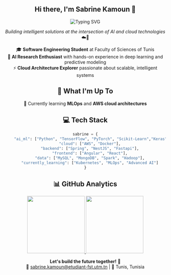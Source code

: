 <div align="center">
  <h2>Hi there, I'm Sabrine Kamoun 👋</h2>
  <img src="https://readme-typing-svg.herokuapp.com/?lines=🧑‍💻+Software+Engineer+in+training;🧠+AI%2FML+Enthusiast;☁️+Cloud+Explorer;📊+Data+Science+Passionate&font=Fira%20Code&center=true&width=500&height=50&color=2b6cb0&vCenter=true&size=22&pause=1000" alt="Typing SVG" />
</div>





<div align="center">

*Building intelligent solutions at the intersection of AI and cloud technologies* ☁️🤖

🎓 **Software Engineering Student** at Faculty of Sciences of Tunis  
🔬 **AI Research Enthusiast** with hands-on experience in deep learning and predictive modeling  
⚡ **Cloud Architecture Explorer** passionate about scalable, intelligent systems  



## 🚀 What I'm Up To

🌱 Currently learning **MLOps** and **AWS cloud architectures**

## 💻 Tech Stack

```python
sabrine = {
    "ai_ml": ["Python", "TensorFlow", "PyTorch", "Scikit-Learn","Keras"],
    "cloud": ["AWS", "Docker"],
    "backend": ["Spring", "NestJS", "Fastapi"],
    "frontend": ["Angular", "React"],
    "data": ["MySQL", "MongoDB", "Spark", "Hadoop"],
    "currently_learning": ["Kubernetes", "MLOps", "Advanced AI"]
}
```

## 📊 GitHub Analytics

<p align="center"> <a href="https://github.com/sabrinek8"> <img height="180em" src="https://github-readme-stats-eight-theta.vercel.app/api?username=sabrinek8&show_icons=true&theme=algolia&include_all_commits=true&count_private=true"/> <img height="180em" src="https://github-readme-stats-eight-theta.vercel.app/api/top-langs/?username=sabrinek8&layout=compact&langs_count=8&theme=algolia"/> </a> </p>

**Let's build the future together!** 🚀  
📧 [sabrine.kamoun@etudiant-fst.utm.tn](mailto:sabrine.kamoun@etudiant-fst.utm.tn) | 📍 Tunis, Tunisia

</div>
